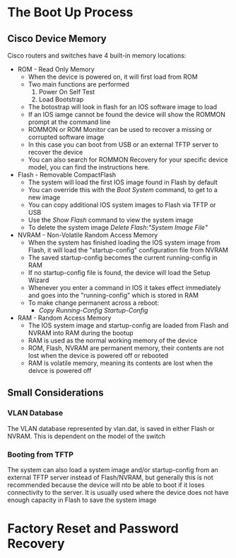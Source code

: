 # The Boot Up Process

## Cisco Device Memory

Cisco routers and switches have 4 built-in memory locations:
- ROM - Read Only Memory
  - When the device is powered on, it will first load from ROM
  - Two main functions are performed
    1. Power On Self Test
    2. Load Bootstrap
  - The botostrap will look in flash for an IOS software image to load
  - If an IOS iamge cannot be found the device will show the ROMMON prompt at the command line
  - ROMMON or ROM Monitor can be used to recover a missing or corrupted software image
  - In this case you can boot from USB or an external TFTP server to recover the device
  - You can also search for ROMMON Recovery for your specific device model, you can find the instructions here.
- Flash - Removable CompactFlash
  - The system will load the first IOS image found in Flash by default
  - You can override this with the _Boot System_ command, to get to a new image
  - You can copy additional IOS system images to Flash via TFTP or USB
  - Use the _Show Flash_ command to view the system image
  - To delete the system image _Delete Flash:"System Image File"_
- NVRAM - Non-Volatile Random Access Memory
  - When the system has finished loading the IOS system image from Flash, it will load the "startup-config" configuration file from NVRAM
  - The saved startup-config becomes the current running-config in RAM
  - If no startup-config file is found, the device will load the Setup Wizard
  - Whenever you enter a command in IOS it takes effect immediately and goes into the "running-config" which is stored in RAM
  - To make change permanent across a reboot:
    - _Copy Running-Config Startup-Config_
- RAM - Random Access Memory
  - The IOS system image and startup-config are loaded from Flash and NVRAM into RAM during the bootup
  - RAM is used as the normal working memory of the device
  - ROM, Flash, NVRAM are permanent memory, their contents are not lost when the device is powered off or rebooted
  - RAM is volatile memory, meaning its contents are lost when the deivce is powered off


## Small Considerations

### VLAN Database
The VLAN database represented by vlan.dat, is saved in either Flash or NVRAM. This is dependent on the model of the switch

### Booting from TFTP

The system can also load a system image and/or startup-config from an external TFTP server instead of Flash/NVRAM, but generally this is not recommended because the device will nto be able to boot if it loses connectivity to the server.
It is usually used where the device does not have enough capacity in Flash to save the system image


# Factory Reset and Password Recovery

